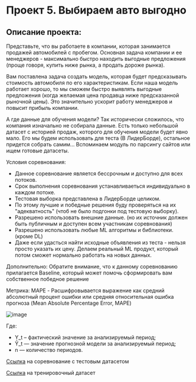 # Проект 5. Выбираем авто выгодно

## Описание проекта:
Представьте, что вы работаете в компании, которая занимается продажей автомобилей с пробегом. Основная задача компании и ее менеджеров - максимально быстро находить выгодные предложения (проще говоря, купить ниже рынка, а продать дороже рынка).

Вам поставлена задача создать модель, которая будет предсказывать стоимость автомобиля по его характеристикам.
Если наша модель работает хорошо, то мы сможем быстро выявлять выгодные предложения (когда желаемая цена продавца ниже предсказанной рыночной цены). Это значительно ускорит работу менеджеров и повысит прибыль компании.

А где данные для обучения модели?
Так исторически сложилось, что компания изначально не собирала данные. Есть только небольшой датасет с историей продаж, которого для обучения модели будет явно мало. Его мы будем использовать для теста (В ЛидерБорде), остальное придется собрать самим… Вспоминаем модуль по парсингу сайтов или ищем готовые датасеты.

Условия соревнования:
- Данное соревнование является бессрочным и доступно для всех потоков.
- Срок выполнения соревнования устанавливаеться индивидуально в каждом потоке.
- Тестовая выборка представлена в ЛидерБорде целиком.
- По этому лучшие и победные решения буду проверяться на их "адекватность" (чтоб не было подгонки под тестовую выборку).
- Разрешено использовать внешние данные. (но их источник должен быть публичным и доступен всем участникам соревнования)
- Разрешено использовать любые ML алгоритмы и библиотеки. (кроме DL)
- Даже если удасться найти исходные объявления из теста - нельзя просто указать их цену. Делаем реальный ML продукт, который потом сможет нормально работать на новых данных.

Дополнительно:
Обратите внимание, что к данному соревнованию прилагается Baseline, который может помочь сформировать вам собственное победное решение

Метрика:
MAPE - Расшифровывается выражение как средний абсолютный процент ошибки или средняя относительная ошибка прогноза (Mean Absolute Percentage Error, MAPE)

![image](https://user-images.githubusercontent.com/69968225/110718495-236d6880-821c-11eb-969c-0b71c4874af2.png)

Где:
- Y_t – фактический значение за анализируемый период;
- Ŷ_t — значение прогнозной модели за анализируемый период;
- n — количество периодов.

[Ссылка](https://www.kaggle.com/c/sf-dst-car-price-prediction) на соревнование с тестовым датасетом

[Ссылка](https://www.kaggle.com/gmbitz/all-auto-ru-09-09-2020) на тренировочный датасет
